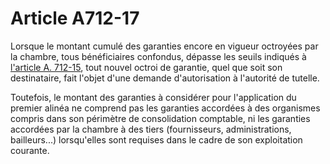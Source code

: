 # Article A712-17

<p>Lorsque le montant cumulé des garanties encore en vigueur octroyées par la chambre, tous bénéficiaires confondus, dépasse les seuils indiqués à <a href='/affichCodeArticle.do?cidTexte=LEGITEXT000005634379&idArticle=LEGIARTI000026595769&dateTexte=&categorieLien=id' title='Code de commerce - art. A712-15 (Ab)'>l'article A. 712-15</a>, tout nouvel octroi de garantie, quel que soit son destinataire, fait l'objet d'une demande d'autorisation à l'autorité de tutelle. </p><p>Toutefois, le montant des garanties à considérer pour l'application du premier alinéa ne comprend pas les garanties accordées à des organismes compris dans son périmètre de consolidation comptable, ni les garanties accordées par la chambre à des tiers (fournisseurs, administrations, bailleurs...) lorsqu'elles sont requises dans le cadre de son exploitation courante.</p>